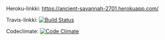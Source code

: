 ﻿Heroku-linkki:
https://ancient-savannah-2701.herokuapp.com/

Travis-linkki:
[![Build Status](https://travis-ci.org/oplindstr/wadror.png)](https://travis-ci.org/oplindstr/wadror)
  
Codeclimate:
[![Code Climate](https://codeclimate.com/github/oplindstr/wadror.png)](https://codeclimate.com/github/oplindstr/wadror)